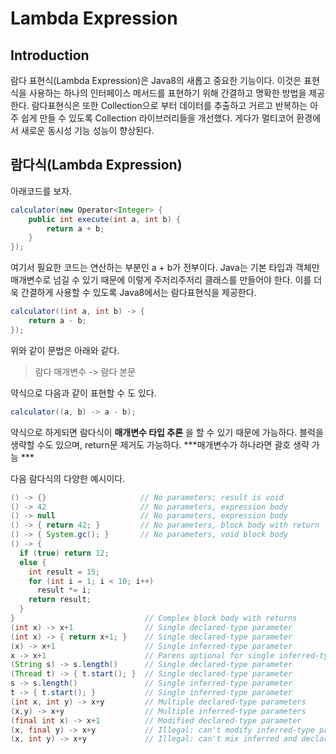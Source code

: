 # Lambda Expression

## Introduction
람다 표현식(Lambda Expression)은 Java8의 새롭고 중요한 기능이다. 이것은 표현식을 사용하는 하나의 인터페이스 메서드를 표현하기 위해 간결하고 명확한 방법을 제공한다. 람다표현식은 또한 Collection으로 부터 데이터를 추출하고 거르고 반복하는 아주 쉽게 만들 수 있도록 Collection 라이브러리들을 개선했다. 게다가 멀티코어 환경에서 새로운 동시성 기능 성능이 향상된다.

## 람다식(Lambda Expression)
아래코드를 보자.

```java
calculator(new Operator<Integer> {
	public int execute(int a, int b) {
		return a + b;
	}
});
```

여기서 필요한 코드는 연산하는 부분인 a + b가 전부이다.
Java는 기본 타입과 객체만 매개변수로 넘길 수 있기 때문에 이렇게 주저리주저리 클래스를 만들어야 한다. 이를 더욱 간결하게 사용할 수 있도록 Java8에서는 람다표현식을 제공한다.

```java
calculator((int a, int b) -> {
	return a - b;
});
```

위와 같이 문법은 아래와 같다.
> 람다 매개변수 -> 람다 본문

약식으로 다음과 같이 표현할 수 도 있다.

```java
calculator((a, b) -> a - b);
```

약식으로 하게되면 람다식이 **매개변수 타입 추론** 을 할 수 있기 때문에 가능하다. 블럭을 생략할 수도 있으며, return문 제거도 가능하다. ***매개변수가 하나라면 괄호 생략 가능 ***

다음 람다식의 다양한 예시이다.

```java
() -> {}                     // No parameters; result is void
() -> 42                     // No parameters, expression body
() -> null                   // No parameters, expression body
() -> { return 42; }         // No parameters, block body with return
() -> { System.gc(); }       // No parameters, void block body
() -> {
  if (true) return 12;
  else {
    int result = 15;
    for (int i = 1; i < 10; i++)
      result *= i;
    return result;
  }
}                             // Complex block body with returns
(int x) -> x+1                // Single declared-type parameter
(int x) -> { return x+1; }    // Single declared-type parameter
(x) -> x+1                    // Single inferred-type parameter
x -> x+1                      // Parens optional for single inferred-type case
(String s) -> s.length()      // Single declared-type parameter
(Thread t) -> { t.start(); }  // Single declared-type parameter
s -> s.length()               // Single inferred-type parameter
t -> { t.start(); }           // Single inferred-type parameter
(int x, int y) -> x+y         // Multiple declared-type parameters
(x,y) -> x+y                  // Multiple inferred-type parameters
(final int x) -> x+1          // Modified declared-type parameter
(x, final y) -> x+y           // Illegal: can't modify inferred-type parameters
(x, int y) -> x+y             // Illegal: can't mix inferred and declared types
```
